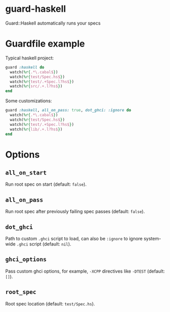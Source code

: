 guard-haskell
=============

Guard::Haskell automatically runs your specs

# Guardfile example

Typical haskell project:

```ruby
guard :haskell do
  watch(%r{.*\.cabal$})
  watch(%r{test/Spec.hs$})
  watch(%r{test/.+Spec.l?hs$})
  watch(%r{src/.+.l?hs$})
end
```

Some customizations:

```ruby
guard :haskell, all_on_pass: true, dot_ghci: :ignore do
  watch(%r{.*\.cabal$})
  watch(%r{test/Spec.hs$})
  watch(%r{test/.+Spec.l?hs$})
  watch(%r{lib/.+.l?hs$})
end
```

# Options

## `all_on_start`

Run root spec on start (default: `false`).

## `all_on_pass`

Run root spec after previously failing spec passes (default: `false`).

## `dot_ghci`

Path to custom `.ghci` script to load, can also be `:ignore`
to ignore system-wide `.ghci` script (default: `nil`).

## `ghci_options`

Pass custom ghci options, for example, `-XCPP` directives like `-DTEST` (default: `[]`).

## `root_spec`

Root spec location (default: `test/Spec.hs`).
